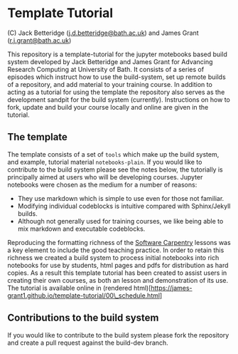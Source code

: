 # Template Tutorial

(C) Jack Betteridge (j.d.betteridge@bath.ac.uk) and James Grant (r.j.grant@bath.ac.uk)

This repository is a template-tutorial for the jupyter motebooks based build system developed by Jack Betteridge and James Grant for Advancing Research Computing at University of Bath.
It consists of a series of episodes which instruct how to use the build-system, set up remote builds of a repository, and add material to your training course.
In addition to acting as a tutorial for using the template the repository also serves as the development sandpit for the build system (currently).
Instructions on how to fork, update and build your course locally and online are given in the tutorial.

## The template

The template consists of a set of `tools` which make up the build system, and example, tutorial material `notebooks-plain`.
If you would like to contribute to the build system please see the notes below, the tutorially is principally aimed at users who will be developing courses.
Jupyter notebooks were chosen as the medium for a number of reasons:

*  They use markdown which is simple to use even for those not familiar.
*  Modifying individual codeblocks is intuitive compared with Sphinx/Jekyll builds.
*  Although not generally used for training courses, we like being able to mix markdown and executable codeblocks.

Reproducing the formatting richness of the [Software Carpentry](https://software-carpentry.org/) lessons was a key element to include the good teaching practice.
In order to retain this richness we created a build system to process initial notebooks into rich notebooks for use by students, html pages and pdfs for distribution as hard copies.
As a result this template tutorial has been created to assist users in creating their own courses, as both an lesson and demonstration of its use.
The tutorial is available online in (rendered html)[https://james-grant1.github.io/template-tutorial/00\_schedule.html]

## Contributions to the build system

If you would like to contribute to the build system please fork the repository and create a pull request against the build-dev branch.

